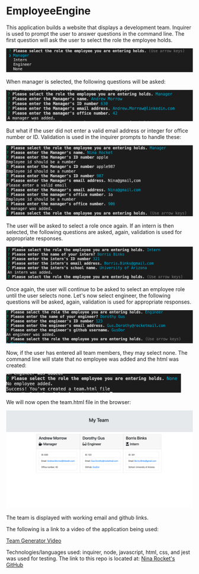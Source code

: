 # EmployeeEngine

This application builds a website that displays a development team. Inquirer is used to prompt the user to answer questions in the command line. The first question will ask the user to select the role the employee holds.

![](/Assets/roleprompt.png)

When manager is selected, the following questions will be asked:

![](/Assets/Managerprompt.png)

But what if the user did not enter a valid email address or integer for office number or ID. Validation is used in the inquirer prompts to handle these:

![](/Assets/managervalidation.png)

The user will be asked to select a role once again. If an intern is then selected, the following questions are asked, again, validation is used for appropriate responses.

![](/Assets/intern.png)


Once again, the user will continue to be asked to select an employee role until the user selects none. Let's now select engineer, the following questions will be asked, again, validation is used for appropriate responses.

![](/Assets/engineer.png)

Now, if the user has entered all team members, they may select none. The command line will state that no employee was added and the html was created:

![](/Assets/none.png)

We will now open the team.html file in the browser:

![](/Assets/teamdisplay.png)

The team is displayed with working email and github links. 

The following is a link to a video of the application being used:

[Team Generator Video](https://vimeo.com/user116981336/review/429064500/9a582da750)



Technologies/languages used: inquirer, node, javascript, html, css, and jest was used for testing.
The link to this repo is located at: [Nina Rocket's GitHub](https://github.com/NinaRocket/EmployeeEngine)





